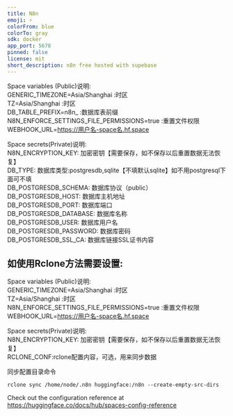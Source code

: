 ```yaml
---
title: N8n
emoji: ⚡
colorFrom: blue
colorTo: gray
sdk: docker
app_port: 5678
pinned: false
license: mit
short_description: n8n free hosted with supebase
---
```


Space variables (Public)说明:   
GENERIC_TIMEZONE=Asia/Shanghai  :时区   
TZ=Asia/Shanghai   :时区   
DB_TABLE_PREFIX=n8n_    :数据库表前缀   
N8N_ENFORCE_SETTINGS_FILE_PERMISSIONS=true   :重置文件权限   
WEBHOOK_URL=https://用户名-space名.hf.space   


Space secrets(Private)说明:   
N8N_ENCRYPTION_KEY:  加密密钥【需要保存，如不保存以后重置数据无法恢复】   
DB_TYPE: 数据库类型:postgresdb,sqlite【不填默认sqlite】如不用postgresql下面可不填   
DB_POSTGRESDB_SCHEMA: 数据库协议（public）   
DB_POSTGRESDB_HOST: 数据库主机地址   
DB_POSTGRESDB_PORT: 数据库端口   
DB_POSTGRESDB_DATABASE: 数据库名称   
DB_POSTGRESDB_USER: 数据库用户名   
DB_POSTGRESDB_PASSWORD: 数据库密码   
DB_POSTGRESDB_SSL_CA: 数据库链接SSL证书内容   

## 如使用Rclone方法需要设置:

Space variables (Public)说明:   
GENERIC_TIMEZONE=Asia/Shanghai  :时区   
TZ=Asia/Shanghai   :时区     
N8N_ENFORCE_SETTINGS_FILE_PERMISSIONS=true   :重置文件权限   
WEBHOOK_URL=https://用户名-space名.hf.space     

Space secrets(Private)说明:   
N8N_ENCRYPTION_KEY:  加密密钥【需要保存，如不保存以后重置数据无法恢复】   
RCLONE_CONF:rclone配置内容，可选，用来同步数据  

同步配置目录命令   
```
rclone sync /home/node/.n8n huggingface:/n8n --create-empty-src-dirs
```

Check out the configuration reference at https://huggingface.co/docs/hub/spaces-config-reference
